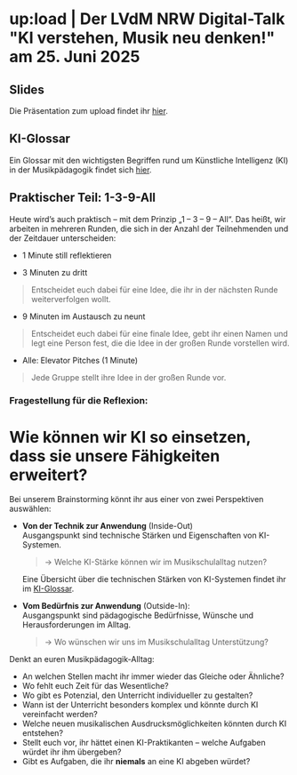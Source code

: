 
# up:load | Der LVdM NRW Digital-Talk <br>"KI verstehen, Musik neu denken!" am 25. Juni 2025

## Slides
Die Präsentation zum upload findet ihr [hier](upload-Slides.pdf).

## KI-Glossar
Ein Glossar mit den wichtigsten Begriffen rund um Künstliche Intelligenz (KI) in der Musikpädagogik findet sich [hier](glossar.md).

## Praktischer Teil: 1-3-9-All

Heute wird’s auch praktisch – mit dem Prinzip „1 – 3 – 9 – All“. Das heißt, wir arbeiten in mehreren Runden, die sich in der Anzahl der Teilnehmenden und der Zeitdauer unterscheiden:

- 1 Minute still reflektieren

- 3 Minuten zu dritt 
> Entscheidet euch dabei für eine Idee, die ihr in der nächsten Runde weiterverfolgen wollt.

- 9 Minuten im Austausch zu neunt
> Entscheidet euch dabei für eine finale Idee, gebt ihr einen Namen und legt eine Person fest, die die Idee in der großen Runde vorstellen wird.

- Alle: Elevator Pitches (1 Minute) 
> Jede Gruppe stellt ihre Idee in der großen Runde vor.

### Fragestellung für die Reflexion:
# **Wie können wir KI so einsetzen, dass sie unsere Fähigkeiten erweitert?**

Bei unserem Brainstorming könnt ihr aus einer von zwei Perspektiven auswählen:

- **Von der Technik zur Anwendung** (Inside-Out)  
  Ausgangspunkt sind technische Stärken und Eigenschaften von KI-Systemen.  
  >→ Welche KI-Stärke können wir im Musikschulalltag nutzen?
  
  Eine Übersicht über die technischen Stärken von KI-Systemen findet ihr im [KI-Glossar](glossar.md).

- **Vom Bedürfnis zur Anwendung** (Outside-In):  
  Ausgangspunkt sind pädagogische Bedürfnisse, Wünsche und Herausforderungen im Alltag.  
  >→ Wo wünschen wir uns im Musikschulalltag Unterstützung?
  
Denkt an euren Musikpädagogik-Alltag:  
- An welchen Stellen macht ihr immer wieder das Gleiche oder Ähnliche?  
- Wo fehlt euch Zeit für das Wesentliche?  
- Wo gibt es Potenzial, den Unterricht individueller zu gestalten?
- Wann ist der Unterricht besonders komplex und könnte durch KI vereinfacht werden?
- Welche neuen musikalischen Ausdrucksmöglichkeiten könnten durch KI entstehen?
- Stellt euch vor, ihr hättet einen KI-Praktikanten – welche Aufgaben würdet ihr ihm übergeben?  
- Gibt es Aufgaben, die ihr **niemals** an eine KI abgeben würdet?
